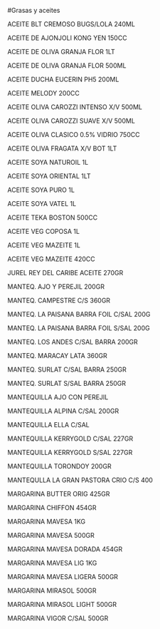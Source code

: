 #Grasas y aceites

ACEITE BLT CREMOSO BUGS/LOLA 240ML

ACEITE DE AJONJOLI KONG YEN 150CC

ACEITE DE OLIVA GRANJA FLOR 1LT

ACEITE DE OLIVA GRANJA FLOR 500ML

ACEITE DUCHA EUCERIN PH5 200ML

ACEITE MELODY 200CC

ACEITE OLIVA CAROZZI INTENSO X/V 500ML

ACEITE OLIVA CAROZZI SUAVE X/V 500ML

ACEITE OLIVA CLASICO 0.5% VIDRIO 750CC

ACEITE OLIVA FRAGATA X/V BOT 1LT

ACEITE SOYA NATUROIL 1L

ACEITE SOYA ORIENTAL 1LT

ACEITE SOYA PURO 1L

ACEITE SOYA VATEL 1L

ACEITE TEKA BOSTON 500CC

ACEITE VEG COPOSA 1L

ACEITE VEG MAZEITE 1L

ACEITE VEG MAZEITE 420CC

JUREL REY DEL CARIBE ACEITE 270GR

MANTEQ. AJO Y PEREJIL 200GR

MANTEQ. CAMPESTRE C/S 360GR

MANTEQ. LA PAISANA BARRA FOIL C/SAL 200G

MANTEQ. LA PAISANA BARRA FOIL S/SAL 200G

MANTEQ. LOS ANDES C/SAL BARRA 200GR

MANTEQ. MARACAY LATA 360GR

MANTEQ. SURLAT C/SAL BARRA 250GR

MANTEQ. SURLAT S/SAL BARRA 250GR

MANTEQUILLA AJO CON PEREJIL

MANTEQUILLA ALPINA C/SAL 200GR

MANTEQUILLA ELLA C/SAL

MANTEQUILLA KERRYGOLD C/SAL 227GR

MANTEQUILLA KERRYGOLD S/SAL 227GR

MANTEQUILLA TORONDOY 200GR

MANTEQULLA LA GRAN PASTORA CRIO C/S 400

MARGARINA BUTTER ORIG 425GR

MARGARINA CHIFFON 454GR

MARGARINA MAVESA 1KG

MARGARINA MAVESA 500GR

MARGARINA MAVESA DORADA 454GR

MARGARINA MAVESA LIG 1KG

MARGARINA MAVESA LIGERA 500GR

MARGARINA MIRASOL 500GR

MARGARINA MIRASOL LIGHT 500GR

MARGARINA VIGOR C/SAL 500GR

